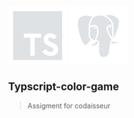 ![typescript icon](https://github.com/Zefevr/Typscript-color-game/blob/master/dev-icons/ts.svg)
![postgress icon](https://github.com/Zefevr/Typscript-color-game/blob/master/dev-icons/postgress.svg)

## Typscript-color-game
> Assigment for codaisseur


  
  

